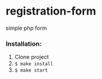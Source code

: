 # registration-form
simple php form


### Installation:

1. Clone project
2. ```$ make install```
3. ```$ make start```